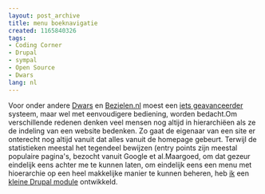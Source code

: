 ```yaml
---
layout: post_archive
title: menu boeknavigatie
created: 1165840326
tags:
- Coding Corner
- Drupal
- sympal
- Open Source
- Dwars
lang: nl
---
```

Voor onder andere [Dwars](http://www.dwars.org) en [Bezielen.nl](http://www.bezielen.nl) moest een [iets geavanceerder](http://drupal.org/handbook/modules/menu) systeem, maar wel met eenvoudigere bediening, worden bedacht.Om verschillende redenen denken veel mensen nog altijd in hierarchiëen als ze de indeling van een website bedenken. Zo gaat de eigenaar van een site er onterecht nog altijd vanuit dat alles vanuit de homepage gebeurt. Terwijl de statistieken meestal het tegendeel bewijzen (entry points zijn meestal populaire pagina's, bezocht vanuit Google et al.Maargoed, om dat gezeur eindelijk eens achter me te kunnen laten, om eindelijk eens een menu met hioerarchie op een heel makkelijke manier te kunnen beheren, heb [ik](http://drupal.org/user/2663) een [kleine Drupal module](http://drupal.org/project/sympal_book_menu) ontwikkeld. 
